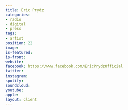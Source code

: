 ```yaml
---
title: Eric Prydz
categories:
- radio
- digital
- press
tags:
- artist
position: 22
image: 
is-featured: 
is-front: 
website: 
facebook: https://www.facebook.com/EricPrydzOfficial
twitter: 
instagram: 
spotify: 
soundcloud: 
youtube: 
apple: 
layout: client
---
```


